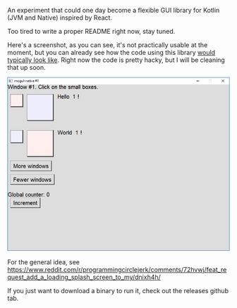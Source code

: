 An experiment that could one day become a flexible GUI library for Kotlin (JVM and Native) inspired by React.

Too tired to write a proper README right now, stay tuned.

Here's a screenshot, as you can see, it's not practically usable at the moment, but you can already
see how the code using this library [would typically look like](src/mogul/demo/testComponents.kt#L16). Right now the code is pretty hacky, but I will be cleaning that up soon.

![screenshot](screenshot.png)

For the general idea, see https://www.reddit.com/r/programmingcirclejerk/comments/72hvwj/feat_request_add_a_loading_splash_screen_to_my/dnixh4h/

If you just want to download a binary to run it, check out the releases github tab.
